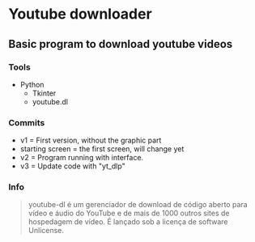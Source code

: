 # Youtube downloader

## Basic program to download youtube videos

### Tools

- Python
  - Tkinter
  - youtube.dl

### Commits

- v1 = First version, without the graphic part
- starting screen = the first screen, will change yet
- v2 = Program running with interface.
- v3 = Update code with "yt_dlp"

### Info

> youtube-dl é um gerenciador de download de código aberto para vídeo e áudio do YouTube e de mais de 1000 outros sites de hospedagem de vídeo. É lançado sob a licença de software Unlicense.
